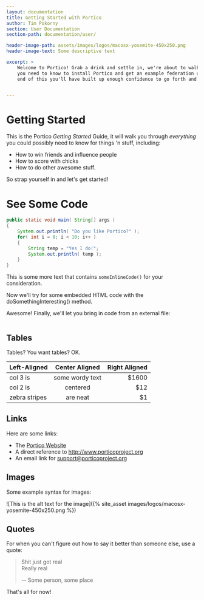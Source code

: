 ```yaml
---
layout: documentation
title: Getting Started with Portico
author: Tim Pokorny
section: User Documentation
section-path: documentation/user/

header-image-path: assets/images/logos/macosx-yosemite-450x250.png
header-image-text: Some descriptive text

excerpt: > 
    Welcome to Portico! Grab a drink and settle in, we're about to walk you through everything
    you need to know to install Portico and get an example federation up and running. By the
    end of this you'll have built up enough confidence to go forth and break many things!


---
```


Getting Started
===============

This is the Portico _Getting Started_ Guide, it will walk you through *everything* you could
possibly need to know for things 'n stuff, including:

  * How to win friends and influence people
  * How to score with chicks
  * How to do other awesome stuff.

So strap yourself in and let's get started!

See Some Code
=============

```java
public static void main( String[] args )
{
	System.out.println( "Do you like Portico?" );
	for( int i = 0; i < 10; i++ )
	{
		String temp = "Yes I do!";
		System.out.println( temp );
	}
}
```

This is some more text that contains `someInlineCode()` for your consideration.

Now we'll try for some embedded HTML code with the <span class="code">doSomethingInteresting()</span> method.

Awesome! Finally, we'll let you bring in code from an external file:

<!-- Bring in some code from an external file -->
<pre data-src="myfile.js" class="language-java"></pre>


Tables
------
Tables? You want tables? OK.

| Left-Aligned     |   Center Aligned    |    Right Aligned |
| :--------------- |:-------------------:| ----------------:|
| col 3 is         | some wordy text     |           $1600  |
| col 2 is         | centered            |             $12  |
| zebra stripes    | are neat            |              $1  |


Links
-----
Here are some links: 

  * The [Portico Website](http://www.porticoproject.org)
  * A direct reference to <http://www.porticoproject.org>
  * An email link for <support@porticoproject.org>


Images
------
Some example syntax for images:

![This is the alt text for the image]({% site_asset images/logos/macosx-yosemite-450x250.png %})

Quotes
------
For when you can't figure out how to say it better than someone else, use a quote:

 > Shit just got real<br/>
 > Really real
 >
 >  -- Some person, some place


That's all for now!

